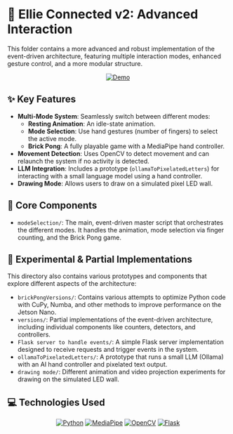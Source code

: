 # 🚀 Ellie Connected v2: Advanced Interaction

This folder contains a more advanced and robust implementation of the event-driven architecture, featuring multiple interaction modes, enhanced gesture control, and a more modular structure.

<p align="center">
  <a href="https://drive.google.com/file/d/14VgP01R4UeSrjxccz6_b1pInGMkk3tBn/view?usp=sharing"><img src="https://img.shields.io/badge/Watch-Demo-4285F4?style=for-the-badge&logo=google-drive&logoColor=white" alt="Demo"/></a>
</p>

## ✨ Key Features

- **Multi-Mode System**: Seamlessly switch between different modes:
  - **Resting Animation**: An idle-state animation.
  - **Mode Selection**: Use hand gestures (number of fingers) to select the active mode.
  - **Brick Pong**: A fully playable game with a MediaPipe hand controller.
- **Movement Detection**: Uses OpenCV to detect movement and can relaunch the system if no activity is detected.
- **LLM Integration**: Includes a prototype (`ollamaToPixelatedLetters`) for interacting with a small language model using a hand controller.
- **Drawing Mode**: Allows users to draw on a simulated pixel LED wall.

## 📂 Core Components

-   `modeSelection/`: The main, event-driven master script that orchestrates the different modes. It handles the animation, mode selection via finger counting, and the Brick Pong game.

## 🧪 Experimental & Partial Implementations

This directory also contains various prototypes and components that explore different aspects of the architecture:

-   `brickPongVersions/`: Contains various attempts to optimize Python code with CuPy, Numba, and other methods to improve performance on the Jetson Nano.
-   `versions/`: Partial implementations of the event-driven architecture, including individual components like counters, detectors, and controllers.
-   `Flask server to handle events/`: A simple Flask server implementation designed to receive requests and trigger events in the system.
-   `ollamaToPixelatedLetters/`: A prototype that runs a small LLM (Ollama) with an AI hand controller and pixelated text output.
-   `drawing mode/`: Different animation and video projection experiments for drawing on the simulated LED wall.

## 💻 Technologies Used

<p align="center">
  <a href="https://www.python.org/" target="_blank"><img src="https://img.shields.io/badge/Python-3776AB?style=for-the-badge&logo=python&logoColor=white" alt="Python"/></a>
  <a href="https://developers.google.com/mediapipe" target="_blank"><img src="https://img.shields.io/badge/MediaPipe-4285F4?style=for-the-badge&logo=google&logoColor=white" alt="MediaPipe"/></a>
  <a href="https://opencv.org/" target="_blank"><img src="https://img.shields.io/badge/OpenCV-5C3EE8?style=for-the-badge&logo=opencv&logoColor=white" alt="OpenCV"/></a>
  <a href="https://flask.palletsprojects.com/" target="_blank"><img src="https://img.shields.io/badge/Flask-000000?style=for-the-badge&logo=flask&logoColor=white" alt="Flask"/></a>
</p>
